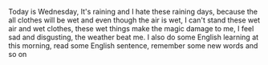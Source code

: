 Today is Wednesday, It's raining and I hate these raining days, because the all clothes will be wet and even though the air is wet, I can't stand these wet air and wet clothes, these wet things make the magic damage to me, I feel sad and disgusting, the weather beat me.
I also do some English learning at this morning, read some English sentence, remember some new words and so on
